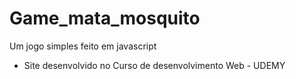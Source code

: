 # Game_mata_mosquito
 Um jogo simples feito em javascript
- Site desenvolvido no Curso de desenvolvimento Web - UDEMY

